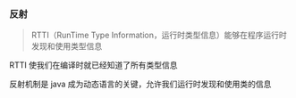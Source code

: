 ### 反射

> RTTI（RunTime Type Information，运行时类型信息）能够在程序运行时发现和使用类型信息

RTTI 使我们在编译时就已经知道了所有类型信息

反射机制是 java 成为动态语言的关键，允许我们运行时发现和使用类的信息


